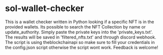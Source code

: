 # sol-wallet-checker
This is a wallet checker written in Python looking if a specific NFT is in the provided wallets.
Its possible to search the NFT Collection by name or update_authority.
Simply paste the private keys into the 'private_keys.txt'. The results will be saved in 'filtered_nfts.txt' and through discord webhook.
The script is using theblockchainapi so make sure to fill your credentials in the config.json script otherwise the script wont work.
Feedback is welcome!


